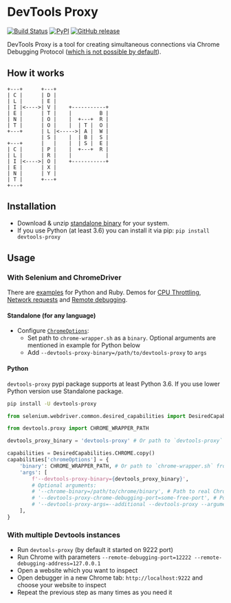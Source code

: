 #  DevTools Proxy

[![Build Status](https://travis-ci.org/bayandin/devtools-proxy.svg?branch=master)](https://travis-ci.org/bayandin/devtools-proxy)
[![PyPI](https://img.shields.io/pypi/v/devtools-proxy.svg)](https://pypi.python.org/pypi/devtools-proxy)
[![GitHub release](https://img.shields.io/github/release/bayandin/devtools-proxy.svg)](https://github.com/bayandin/devtools-proxy/releases/latest)

DevTools Proxy is a tool for creating simultaneous connections via Chrome Debugging Protocol ([which is not possible by default](https://developer.chrome.com/devtools/docs/debugger-protocol#simultaneous)).

## How it works

```
+---+      +---+
| C |      | D |
| L |      | E |
| I |<---->| V |    +-----------+
| E |      | T |    |         B |
| N |      | O |    |  +---+  R |
| T |      | O |    |  | T |  O |
+---+      | L |<----->| A |  W |
           | S |    |  | B |  S |
+---+      |   |    |  | S |  E |
| C |      | P |    |  +---+  R |
| L |      | R |    |           |
| I |<---->| O |    +-----------+
| E |      | X |
| N |      | Y |
| T |      +---+
+---+
```

## Installation

* Download & unzip [standalone binary](https://github.com/bayandin/devtools-proxy/releases/latest) for your system.
* If you use Python (at least 3.6) you can install it via pip: `pip install devtools-proxy`

## Usage

### With Selenium and ChromeDriver

There are [examples](examples/) for Python and Ruby. Demos for [CPU Throttling](https://youtu.be/NU46EkrRoYo), [Network requests](https://youtu.be/JDtuXAptypY) and [Remote debugging](https://youtu.be/X-dL_eKB1VE).

#### Standalone (for any language)

* Configure [`ChromeOptions`](https://sites.google.com/a/chromium.org/chromedriver/capabilities#TOC-chromeOptions-object):
    * Set path to `chrome-wrapper.sh` as a `binary`. Optional arguments are mentioned in example for Python below
    * Add `--devtools-proxy-binary=/path/to/devtools-proxy` to `args`

#### Python

`devtools-proxy` pypi package supports at least Python 3.6. If you use lower Python version use Standalone package.

```bash
pip install -U devtools-proxy
```

```python
from selenium.webdriver.common.desired_capabilities import DesiredCapabilities

from devtools.proxy import CHROME_WRAPPER_PATH

devtools_proxy_binary = 'devtools-proxy' # Or path to `devtools-proxy` from downloaded binaries

capabilities = DesiredCapabilities.CHROME.copy()
capabilities['chromeOptions'] = {
    'binary': CHROME_WRAPPER_PATH, # Or path to `chrome-wrapper.sh` from downloaded binaries
    'args': [
        f'--devtools-proxy-binary={devtools_proxy_binary}',
        # Optional arguments:
        # '--chrome-binary=/path/to/chrome/binary', # Path to real Chrome/Chromium binary
        # '--devtools-proxy-chrome-debugging-port=some-free-port', # Port which proxy will listen. Default is 12222
        # '--devtools-proxy-args=--additional --devtools-proxy --arguments, # Additional arguments for devtools-proxy from `devtools-proxy --help`
    ],
}
```

### With multiple Devtools instances

* Run `devtools-proxy` (by default it started on 9222 port)
* Run Chrome with parameters `--remote-debugging-port=12222 --remote-debugging-address=127.0.0.1`
* Open a website which you want to inspect
* Open debugger in a new Chrome tab:  `http://localhost:9222` and choose your website to inspect
* Repeat the previous step as many times as you need it
